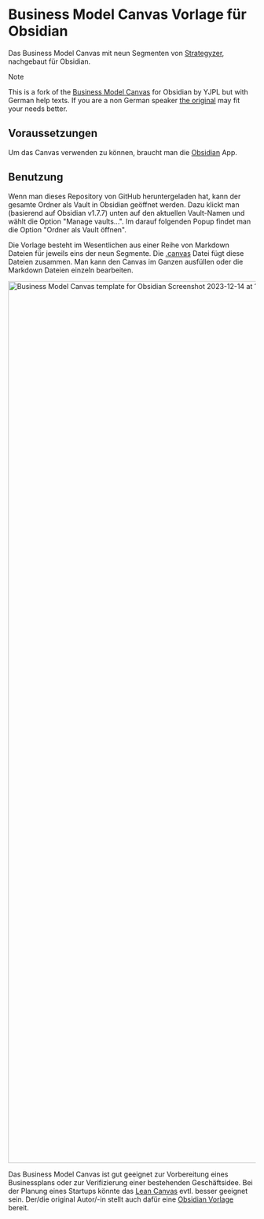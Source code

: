 # Business Model Canvas Vorlage für Obsidian

Das Business Model Canvas mit neun Segmenten von [Strategyzer](https://www.strategyzer.com/library/the-business-model-canvas), nachgebaut für Obsidian.

> [!NOTE]
> This is a fork of the [Business Model Canvas](https://github.com/YJPL/business-model-canvas-for-obsidian) for Obsidian by YJPL but with German help texts. If you are a non German speaker [the original](https://github.com/YJPL/business-model-canvas-for-obsidian) may fit your needs better.

## Voraussetzungen

Um das Canvas verwenden zu können, braucht man die [Obsidian](https://obsidian.md) App.

## Benutzung

Wenn man dieses Repository von GitHub heruntergeladen hat, kann der gesamte Ordner als Vault in Obsidian geöffnet werden. Dazu klickt man (basierend auf Obsidian v1.7.7) unten auf den aktuellen Vault-Namen und wählt die Option "Manage vaults...". Im darauf folgenden Popup findet man die Option "Ordner als Vault öffnen".

Die Vorlage besteht im Wesentlichen aus einer Reihe von Markdown Dateien für jeweils eins der neun Segmente. Die [.canvas](Obsidian%20Business%20Model%20Canvas.canvas) Datei fügt diese Dateien zusammen. Man kann den Canvas im Ganzen ausfüllen oder die Markdown Dateien einzeln bearbeiten.

<img width="1792" alt="Business Model Canvas template for Obsidian Screenshot 2023-12-14 at 12 26 32" src="https://github.com/YJPL/business-model-canvas-for-obsidian/assets/26725821/2f0c3529-caa8-4617-99d9-09ab41243cac">

Das Business Model Canvas ist gut geeignet zur Vorbereitung eines Businessplans oder zur Verifizierung einer bestehenden Geschäftsidee.
Bei der Planung eines Startups könnte das [Lean Canvas](https://gruenderplattform.de/unternehmen-gruenden/lean-canvas) evtl. besser geeignet sein. Der/die original Autor/-in stellt auch dafür eine [Obsidian Vorlage](https://github.com/YJPL/lean-canvas-for-obsidian) bereit.
